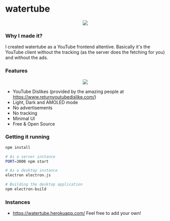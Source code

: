 # watertube

<p align="center"><img src="https://doggo.ninja/tdbuhI.png"></p>

### Why I made it?

I created watertube as a YouTube frontend altentive. Basically it's the YouTube client without the tracking (as the server does the fetching for you) and without the ads.

### Features

<p align="center" ><img src="https://doggo.ninja/lQk8oN.png"></p>

- YouTube Dislikes (provided by the amazing people at https://www.returnyoutubedislike.com/)
- Light, Dark and AMOLED mode
- No advertisements
- No tracking
- Minimal UI
- Free & Open Source

### Getting it running

```bash
npm install

# As a server instance
PORT=3000 npm start

# As a desktop instance
electron electron.js

# Building the desktop application
npm electron-build
```

### Instances

- https://watertube.herokuapp.com/
  Feel free to add your own!
